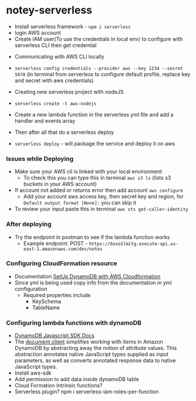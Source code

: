 # notey-serverless

- Install serverless framework - `npm i serverless`
- login AWS account 
- Create IAM user(To use the credentials in local env) to configure with serverless CLI then get credential 

* Communicating with AWS CLI locally  
- `serverless config credentials --provider aws --key 1234 --secret 5678` (in terminal from serverless to configure default profile, replace key and secret with aws credentials)

* Creating new serverless project with nodeJS 
- `serverless create -t aws-nodejs`

* Create a new lambda function in the serverless yml file and add a handler and events array

* Then after all that do a serverless deploy
- `serverless deploy` - will package the service and deploy it on aws 

### Issues while Deploying
- Make sure your AWS cli is linked with your local environment 
  - To check this you can type this in terminal `aws s3 ls` (lists s3 buckets in your AWS account)
- If account not added or returns error then add account `aws configure` 
  - Add your account aws access key, then secret key and region, for `Default output format [None]:` you can skip it 
- To review your input paste this in terminal `aws sts get-caller-identity`

### After deploying
- Try the endpoint in postman to see if the lambda function works 
  - Example endpoint: POST - `https://6oxo1lmitg.execute-api.us-east-1.amazonaws.com/dev/notes`

### Configuring CloudFormation resource
- Documentation [SetUp DynamoDB with AWS Cloudformation](https://docs.aws.amazon.com/AWSCloudFormation/latest/UserGuide/aws-resource-dynamodb-table.html)
- Since yml is being used copy info from the documentation in yml configuration
  - Required properties include 
    - KeySchema
    - TableName

### Configuring lambda functions with dynamoDB 
- [DynamoDB Javascript SDK Docs](https://docs.aws.amazon.com/AWSJavaScriptSDK/latest/AWS/DynamoDB.html)
- The [document client](https://docs.aws.amazon.com/AWSJavaScriptSDK/latest/AWS/DynamoDB/DocumentClient.html) simplifies working with items in Amazon DynamoDB by abstracting away the notion of attribute values. This abstraction annotates native JavaScript types supplied as input parameters, as well as converts annotated response data to native JavaScript types.
- Install aws-sdk 
- Add permission to add data inside dynamoDB table
- Cloud Formation Intrinsic functions?
- Serverless plugin? npm i serverless-iam-roles-per-function